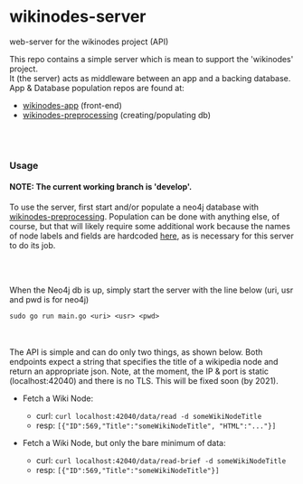 # wikinodes-server
web-server for the wikinodes project (API)
<br>

This repo contains a simple server which is mean to support the 'wikinodes' project. <br>
It (the server) acts as middleware between an app and a backing database.
<br>
App & Database population repos are found at:
  * [wikinodes-app](https://github.com/crunchypi/wikinodes-app) (front-end)
  * [wikinodes-preprocessing](https://github.com/crunchypi/wikinodes-preprocessing) (creating/populating db)

<br>
<br>

### Usage

#### NOTE: The current working branch is 'develop'.

To use the server, first start and/or populate a neo4j database with [wikinodes-preprocessing](https://github.com/crunchypi/wikinodes-preprocessing). Population can be done with anything else, of course, but that will likely require some additional work because the names of node labels and fields are hardcoded [here](https://github.com/crunchypi/wikinodes-server/blob/develop/db/neo4j/neo4j.go), as is necessary for this server to do its job.

<br><br>

When the Neo4j db is up, simply start the server with the line below (uri, usr and pwd is for neo4j)
```
sudo go run main.go <uri> <usr> <pwd>
```

<br> <br>
The API is simple and can do only two things, as shown below. Both endpoints expect a string that specifies the title of a wikipedia node and return an appropriate json. Note, at the moment, the IP & port is static (localhost:42040) and there is no TLS. This will be fixed soon (by 2021).

* Fetch a Wiki Node:
  * curl: ```curl localhost:42040/data/read -d someWikiNodeTitle```
  * resp: ```[{"ID":569,"Title":"someWikiNodeTitle", "HTML":"..."}]```
  
* Fetch a Wiki Node, but only the bare minimum of data:
  * curl: ```curl localhost:42040/data/read-brief -d someWikiNodeTitle```
  * resp: ```[{"ID":569,"Title":"someWikiNodeTitle"}]```
